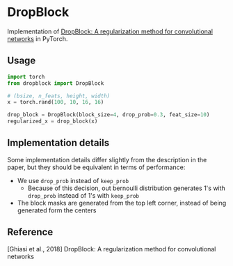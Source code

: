 # DropBlock

Implementation of [DropBlock: A regularization method for convolutional networks](https://arxiv.org/pdf/1810.12890.pdf) 
in PyTorch.

## Usage

````python
import torch
from dropblock import DropBlock

# (bsize, n_feats, height, width)
x = torch.rand(100, 10, 16, 16)

drop_block = DropBlock(block_size=4, drop_prob=0.3, feat_size=10)
regularized_x = drop_block(x)
````

## Implementation details

Some implementation details differ slightly from the description in the paper, 
but they should be equivalent in terms of performance:

 - We use `drop_prob` instead of `keep_prob`
    - Because of this decision, out bernoulli distribution 
 generates 1's with `drop_prob` instead of 1's with `keep_prob`
 - The block masks are generated from the top left corner, 
 instead of being generated form the centers
 
## Reference
[Ghiasi et al., 2018] DropBlock: A regularization method for convolutional networks
